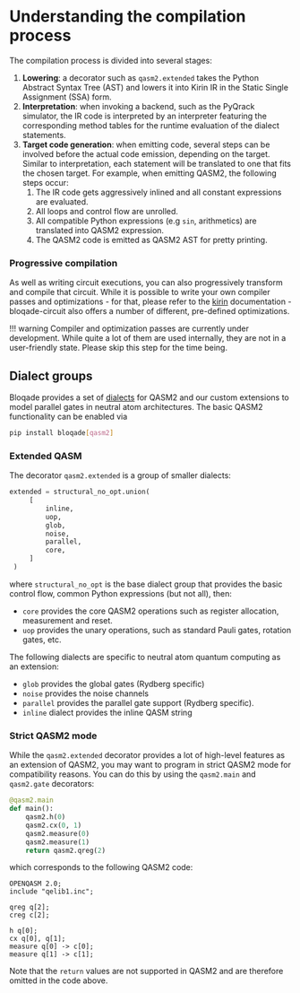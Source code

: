 # Understanding the compilation process

The compilation process is divided into several stages:

1. **Lowering**: a decorator such as `qasm2.extended` takes the Python Abstract Syntax Tree (AST) and lowers it into Kirin IR in the Static Single Assignment (SSA) form.
2. **Interpretation**: when invoking a backend, such as the PyQrack simulator, the IR code is interpreted by an interpreter featuring the corresponding method tables for the runtime evaluation of the dialect statements.
3. **Target code generation**: when emitting code, several steps can be involved before the actual code emission, depending on the target. Similar to interpretation, each statement will be translated to one that fits the chosen target. For example, when emitting QASM2, the following steps occur:
   1. The IR code gets aggressively inlined and all constant expressions are evaluated.
   2. All loops and control flow are unrolled.
   3. All compatible Python expressions (e.g `sin`, arithmetics) are translated into QASM2 expression.
   4. The QASM2 code is emitted as QASM2 AST for pretty printing.

### Progressive compilation

As well as writing circuit executions, you can also progressively transform and compile that circuit.
While it is possible to write your own compiler passes and optimizations - for that, please refer to the [kirin](https://queracomputing.github.io/kirin/latest/) documentation - bloqade-circuit also offers a number of different, pre-defined optimizations.

!!! warning
    Compiler and optimization passes are currently under development.
    While quite a lot of them are used internally, they are not in a user-friendly state.
    Please skip this step for the time being.


## Dialect groups

Bloqade provides a set of [dialects](../dialects_and_kernels/) for QASM2 and our custom extensions to model parallel gates in neutral atom architectures. The basic QASM2 functionality can be enabled via

```bash
pip install bloqade[qasm2]
```

### Extended QASM

The decorator `qasm2.extended` is a group of smaller dialects:

```python
extended = structural_no_opt.union(
     [
         inline,
         uop,
         glob,
         noise,
         parallel,
         core,
     ]
 )
```

where `structural_no_opt` is the base dialect group that provides the basic control flow, common Python expressions (but not all), then:

- `core` provides the core QASM2 operations such as register allocation, measurement and reset.
- `uop` provides the unary operations, such as standard Pauli gates, rotation gates, etc.

The following dialects are specific to neutral atom quantum computing as an extension:

- `glob` provides the global gates (Rydberg specific)
- `noise` provides the noise channels
- `parallel` provides the parallel gate support (Rydberg specific).
- `inline` dialect provides the inline QASM string

### Strict QASM2 mode

While the `qasm2.extended` decorator provides a lot of high-level features as an extension of QASM2, you may want to program in strict QASM2 mode for compatibility reasons. You can do this by using the `qasm2.main` and `qasm2.gate` decorators:

```python
@qasm2.main
def main():
    qasm2.h(0)
    qasm2.cx(0, 1)
    qasm2.measure(0)
    qasm2.measure(1)
    return qasm2.qreg(2)
```

which corresponds to the following QASM2 code:

```qasm
OPENQASM 2.0;
include "qelib1.inc";

qreg q[2];
creg c[2];

h q[0];
cx q[0], q[1];
measure q[0] -> c[0];
measure q[1] -> c[1];
```

Note that the `return` values are not supported in QASM2 and are therefore omitted in the code above.
